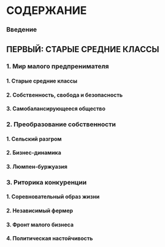 # СОДЕРЖАНИЕ

### Введение

## ПЕРВЫЙ: СТАРЫЕ СРЕДНИЕ КЛАССЫ

### 1. Мир малого предпренимателя
#### 1. Старые средние классы
#### 2. Собственность, свобода и безопасность
#### 3. Самобалансирующееся общество

### 2. Преобразование собственности
#### 1. Сельский разгром
#### 2. Бизнес-динамика
#### 3. Люмпен-буржуазия

### 3. Риторика конкуренции
#### 1. Соревновательный образ жизни
#### 2. Независимый фермер
#### 3. Фронт малого бизнеса
#### 4. Политическая настойчивость
